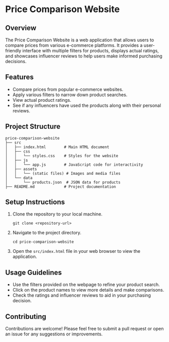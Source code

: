 # Price Comparison Website

## Overview
The Price Comparison Website is a web application that allows users to compare prices from various e-commerce platforms. It provides a user-friendly interface with multiple filters for products, displays actual ratings, and showcases influencer reviews to help users make informed purchasing decisions.

## Features
- Compare prices from popular e-commerce websites.
- Apply various filters to narrow down product searches.
- View actual product ratings.
- See if any influencers have used the products along with their personal reviews.

## Project Structure
```
price-comparison-website
├── src
│   ├── index.html        # Main HTML document
│   ├── css
│   │   └── styles.css    # Styles for the website
│   ├── js
│   │   └── app.js        # JavaScript code for interactivity
│   ├── assets
│   │   └── (static files) # Images and media files
│   └── data
│       └── products.json  # JSON data for products
├── README.md             # Project documentation
```

## Setup Instructions
1. Clone the repository to your local machine.
   ```
   git clone <repository-url>
   ```
2. Navigate to the project directory.
   ```
   cd price-comparison-website
   ```
3. Open the `src/index.html` file in your web browser to view the application.

## Usage Guidelines
- Use the filters provided on the webpage to refine your product search.
- Click on the product names to view more details and make comparisons.
- Check the ratings and influencer reviews to aid in your purchasing decision.

## Contributing
Contributions are welcome! Please feel free to submit a pull request or open an issue for any suggestions or improvements.